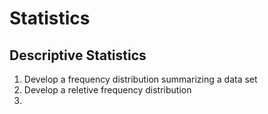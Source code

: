 # Statistics
## Descriptive Statistics
1. Develop a frequency distribution summarizing a data set
2. Develop a reletive frequency distribution
3. 
